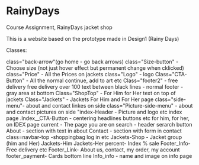 # RainyDays
Course Assignment, RainyDays jacket shop

This is a website based on the prototype made in Design1 (Rainy Days)


Classes:

class="back-arrow"(go home - go back arrows)
class="Size-button" - Choose size (not just hover effect but permanent change when cklicked)
class="Price" - All the Prices on jackets
class="Logo" - logo
Class="CTA-Button" - All the normal continue, add to art etc 
Class="footer2" - free delivery free delivery over 100 text between black lines
                - normal footer - gray area at bottom
Class="ShopTop" - For Him for Her text on top of jackets
Class="Jackets" - Jackets For Him and For Her page
class="side-menu"- about and contact linkes on side
class="Picture-side-menu" - about and contact pictures on side
"index-Header - Picture and logo etc index page
.Index__CTA-Button - centering headlines buttons etc for him, for her, on IDEX page 
current - The page you are on
search - header serarch button
About - section with text in about 
Contact - section with form in contact
class=navbar-top -shoppingbag log in etc
Jackets-Shop - Jacket group (him and Her)
Jackets-Him 
Jackets-Her
percent- Index % sale
Footer_Info- Free delivery etc
Footer_Link- About us, contact, my order, my account
footer_payment- Cards bottom line
Info_info - name and image on info page